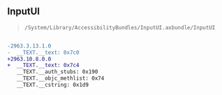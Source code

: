 ## InputUI

> `/System/Library/AccessibilityBundles/InputUI.axbundle/InputUI`

```diff

-2963.3.13.1.0
-  __TEXT.__text: 0x7c0
+2963.10.8.0.0
+  __TEXT.__text: 0x7c4
   __TEXT.__auth_stubs: 0x190
   __TEXT.__objc_methlist: 0x74
   __TEXT.__cstring: 0x1d9

```
